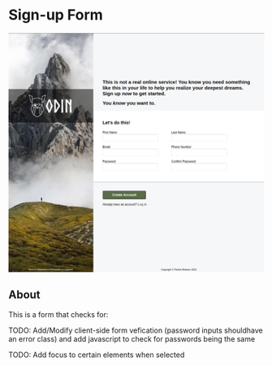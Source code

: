 # Sign-up Form
![My Image](UI.png)

## About
This is a form that checks for:



TODO: Add/Modify client-side form vefication (password inputs shouldhave an error class) and add javascript to check for passwords being the same

TODO: Add focus to certain elements when selected
